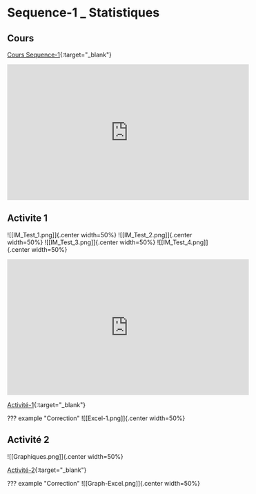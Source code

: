 # Sequence-1 _ Statistiques

## Cours

[Cours Sequence-1](./2_Seq1_Co.pdf){:target="_blank"}

<iframe width="560" height="315" src="https://www.youtube.com/embed/Q_3eJ2FxvZc?si=yxMsNmG_EoUAjhk5" title="YouTube video player" frameborder="0" allow="accelerometer; autoplay; clipboard-write; encrypted-media; gyroscope; picture-in-picture; web-share" allowfullscreen></iframe>


## Activite 1


![[IM_Test_1.png]]{.center width=50%}
![[IM_Test_2.png]]{.center width=50%}
![[IM_Test_3.png]]{.center width=50%}
![[IM_Test_4.png]]{.center width=50%}


<iframe width="560" height="315" src="https://www.youtube.com/embed/DCanko5Xhys?si=NkmEyyYd0jY-B2HV" title="YouTube video player" frameborder="0" allow="accelerometer; autoplay; clipboard-write; encrypted-media; gyroscope; picture-in-picture; web-share" allowfullscreen></iframe>


[Activité-1](./2_Seq1_Act1.pdf){:target="_blank"}

??? example "Correction"
    ![[Excel-1.png]]{.center width=50%}
    
## Activité 2

![[Graphiques.png]]{.center width=50%}

[Activité-2](./2_Seq1_Act2.pdf){:target="_blank"}

??? example "Correction"
    ![[Graph-Excel.png]]{.center width=50%}
